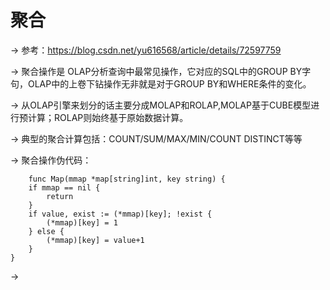 # 聚合 #

->	参考：https://blog.csdn.net/yu616568/article/details/72597759

->	聚合操作是 OLAP分析查询中最常见操作，它对应的SQL中的GROUP BY字句，OLAP中的上卷下钻操作无非就是对于GROUP BY和WHERE条件的变化。

->	从OLAP引擎来划分的话主要分成MOLAP和ROLAP,MOLAP基于CUBE模型进行预计算；ROLAP则始终基于原始数据计算。

->	典型的聚合计算包括：COUNT/SUM/MAX/MIN/COUNT DISTINCT等等

->	聚合操作伪代码：

```
	func Map(mmap *map[string]int, key string) {
	if mmap == nil {
		return
	}
	if value, exist := (*mmap)[key]; !exist {
		(*mmap)[key] = 1
	} else {
		(*mmap)[key] = value+1
	}
}
```

->	